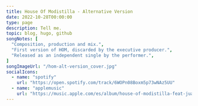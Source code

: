 ```yaml
---
title: House Of Modistilla - Alternative Version
date: 2022-10-28T00:00:00
type: page
description: Tell me.
topic: blog, hugo, github
songNotes: [
  "Composition, production and mix.",
  "First version of HOM, discarded by the executive producer.",
  "Released as an independent single by the performer.",
]
songImageUrl: "/hom-alt-version_cover.jpg"
socialIcons:
  - name: "spotify"
    url: "https://open.spotify.com/track/6WOPn08Boxm5p73wNAz5UU"
  - name: "applemusic"
    url: "https://music.apple.com/es/album/house-of-modistilla-feat-juanddddiego-alternative/1650595508"
---
```

